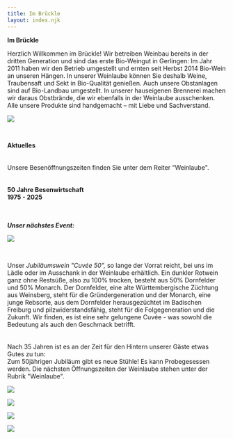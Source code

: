 ```yaml
---
title: Im Brückle
layout: index.njk
---
```

**Im Brückle**

Herzlich Willkommen im Brückle! Wir betreiben Weinbau bereits in der dritten Generation und sind das erste Bio-Weingut in Gerlingen: Im Jahr 2011 haben wir den Betrieb umgestellt und ernten seit Herbst 2014 Bio-Wein an unseren Hängen. In unserer Weinlaube können Sie deshalb Weine, Traubensaft und Sekt in Bio-Qualität genießen. Auch unsere Obstanlagen sind auf Bio-Landbau umgestellt. In unserer hauseigenen Brennerei machen wir daraus Obstbrände, die wir ebenfalls in der Weinlaube ausschenken. Alle unsere Produkte sind handgemacht – mit Liebe und Sachverstand. [](www.robertaantinolfi.com)

![](/assets/img/01_im_brueckle_01.gif)

<br>

**Aktuelles**\
<br>\
Unsere Besenöffnungszeiten finden Sie unter dem Reiter "Weinlaube".\
<br>\
**50 Jahre Besenwirtschaft**\
**1975 - 2025**

<br>\
***Unser nächstes Event:***

![](/assets/img/img_1302_weinprobe_vitalstoffanbend.jpg)

<br>


Unser *Jubiläumswein "Cuvée 50",* so lange der Vorrat reicht, bei uns im Lädle oder im Ausschank in der Weinlaube erhältlich.
Ein dunkler Rotwein ganz ohne Restsüße, also zu 100% trocken, 
besteht aus 50% Dornfelder und 50% Monarch.
Der Dornfelder, eine alte Württembergische Züchtung aus Weinsberg, steht für die Gründergeneration 
und der Monarch, eine junge Rebsorte, aus dem Dornfelder herausgezüchtet im Badischen Freiburg und pilzwiderstandsfähig, steht für die Folgegeneration und die Zukunft.
Wir finden, es ist eine sehr gelungene Cuvée - was sowohl die Bedeutung als auch den Geschmack betrifft.
\
<br>\
Nach 35 Jahren ist es an der Zeit für den Hintern unserer Gäste etwas Gutes zu tun:\
Zum 50jährigen Jubiläum gibt es neue Stühle! Es kann Probegesessen werden. Die nächsten Öffnungszeiten der Weinlaube stehen unter der Rubrik "Weinlaube".

![](/assets/img/jubilaeum_02.jpg)

![](/assets/img/01_im_brueckle_04.gif)

![](/assets/img/01_im_brueckle_05.gif)

![](/assets/img/01_im_brueckle_06.gif)
